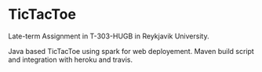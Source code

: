 TicTacToe
=========

Late-term Assignment in T-303-HUGB in Reykjavik University.

Java based TicTacToe using spark for web deployement.
Maven build script and integration with heroku and travis.
